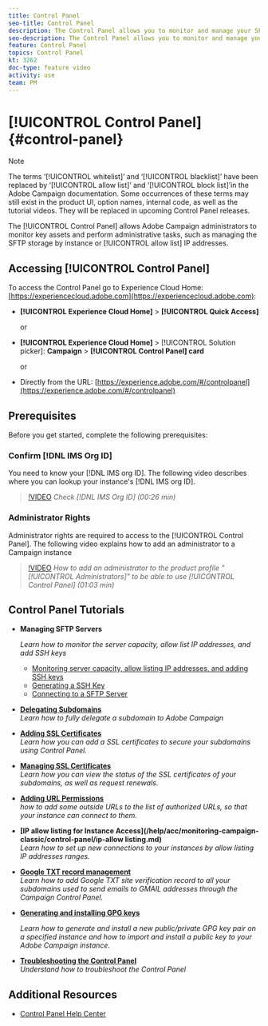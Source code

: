 ```yaml
---
title: Control Panel
seo-title: Control Panel
description: The Control Panel allows you to monitor and manage your SFTP storage by instance and allow list IP addresses.
seo-description: The Control Panel allows you to monitor and manage your SFTP storage by instance and allow list IP addresses.
feature: Control Panel
topics: Control Panel
kt: 3262
doc-type: feature video
activity: use
team: PM
---
```


# [!UICONTROL Control Panel] {#control-panel}

>[!NOTE]
>
>The terms ‘[!UICONTROL whitelist]’ and ‘[!UICONTROL blacklist]’ have been replaced by ‘[!UICONTROL allow list]’ and ‘[!UICONTROL block list]’in the Adobe Campaign documentation. Some occurrences of these terms may still exist in the product UI, option names, internal code, as well as the tutorial videos. They will be replaced in upcoming Control Panel releases.

The [!UICONTROL Control Panel] allows Adobe Campaign administrators to monitor key assets and perform administrative tasks, such as managing the SFTP storage by instance or [!UICONTROL allow list] IP addresses.

## Accessing [!UICONTROL Control Panel]

To access the Control Panel go to Experience Cloud Home: [https://experiencecloud.adobe.com](https://experiencecloud.adobe.com):

* **[!UICONTROL Experience Cloud Home]** > **[!UICONTROL Quick Access]**
  
  or
* **[!UICONTROL Experience Cloud Home]**  > [!UICONTROL Solution picker]: **Campaign** > **[!UICONTROL Control Panel] card**
  
  or

* Directly from the URL: [https://experience.adobe.com/#/controlpanel](https://experience.adobe.com/#/controlpanel)

## Prerequisites

Before you get started, complete the following prerequisites:

### Confirm [!DNL IMS Org ID]

You need to know your [!DNL IMS org ID]. The following video describes where you can lookup your instance's [!DNL IMS org ID].

>[!VIDEO](https://video.tv.adobe.com/v/27183?quality=12)
*Check [!DNL IMS Org ID] (00:26 min)*

### Administrator Rights

Administrator rights are required to access to the [!UICONTROL Control Panel].
The following video explains how to add an administrator to a Campaign instance

>[!VIDEO](https://video.tv.adobe.com/v/27147?quality=12)
*How to add an administrator to the product profile "[!UICONTROL Administrators]" to be able to use [!UICONTROL Control Panel] (01:03 min)*

## Control Panel Tutorials

* **Managing SFTP Servers**

    *Learn how to monitor the server capacity, allow list IP addresses, and add SSH keys*

  * [Monitoring server capacity, allow listing IP addresses, and adding SSH keys](/help/acc/monitoring-campaign-classic/control-panel/monitoring-server-capacity-allow-listing-adding-ssh-key.md)
   * [Generating a SSH Key](/help/acc/monitoring-campaign-classic/control-panel/generate-ssh-key.md)
   * [Connecting to a SFTP Server](/help/acc/monitoring-campaign-classic/control-panel/connect-to-sftp-server.md)
* **[Delegating Subdomains](/help/acc/monitoring-campaign-classic/control-panel/subdomain-delegation.md)**
    <br>
    *Learn how to fully delegate a subdomain to Adobe Campaign*

* **[Adding SSL Certificates](/help/acc/monitoring-campaign-classic/control-panel/adding-ssl-certificates.md)**
    <br>
    *Learn how you can add a SSL certificates to secure your subdomains using Control Panel.*

* **[Managing SSL Certificates](/help/acc/monitoring-campaign-classic/control-panel/managing-ssl-certificates.md)**
    <br>
    *Learn how you can view the status of the SSL certificates of your subdomains, as well as request renewals.*

* **[Adding URL Permissions](/help/acc/monitoring-campaign-classic/control-panel/adding-url-permissions.md)**
    <br>
    *how to add some outside URLs to the list of authorized URLs, so that your instance can connect to them.*

* **[IP allow listing for Instance Access](/help/acc/monitoring-campaign-classic/control-panel/ip-allow listing.md)**
    <br>
    *Learn how to set up new connections to your instances by allow listing IP addresses ranges.*

* **[Google TXT record management](/help/acc/monitoring-campaign-classic/control-panel/google-txt-record-management.md)**
    <br>
    *Learn how to add Google TXT site verification record to all your subdomains used to send emails to GMAIL addresses through the Campaign Control Panel.*
    
* **[Generating and installing GPG keys](/help/acc/monitoring-campaign-classic/control-panel/generating-and-installing-gpg-keys.md)**

    *Learn how to generate and install a new public/private GPG key pair on a specified instance and how to import and install a public key to your Adobe Campaign instance.*


* **[Troubleshooting the Control Panel](/help/acc/monitoring-campaign-classic/control-panel/trouble-shooting.md)**
  <br>
    *Understand how to troubleshoot the Control Panel*

## Additional Resources

* [Control Panel Help Center](https://docs.adobe.com/content/help/en/control-panel/using/control-panel-home.html)
